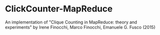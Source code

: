 # ClickCounter-MapReduce
An implementation of "Clique Counting in MapReduce: theory and experiments" by Irene Finocchi, Marco Finocchi, Emanuele G. Fusco (2015)
